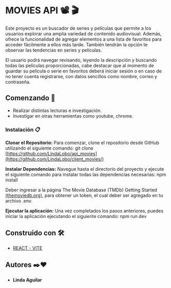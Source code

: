 # MOVIES API 📽️ 🎬

Este proyecto es un buscador de series y películas que permite a los usuarios explorar una amplia variedad de contenido audiovisual. Además, ofrece la funcionalidad de agregar elementos a una lista de favoritos para acceder 
fácilmente a ellos más tarde. También tendrán la opción te observar las tendencias en series y películas.

El usuario podrá navegar revisando, leyendo la descripción y buscando todas las películas proporcionadas, cabe destacar que al momento de guardar su película o serie en favoritos deberá iniciar sesión o en 
caso de no tener cuenta registrarse, con datos sencillos como nombre, correo y contraseña.

## Comenzando 🚀

* Realizar distintas lecturas e investigación.
* Investigar en otras herramientas como youtube, chrome.

### Instalación 📋

**Clonar el Repositorio:** Para comenzar, clone el repositorio desde GitHub utilizando el siguiente comando: git clone [https://github.com/LindaLobo/api_movies](https://github.com/LindaLobo/client_movies/)

**Instalar Dependencias:** Navegue hasta el directorio del proyecto y ejecute el siguiente comando para instalar todas las dependencias necesarias: npm install

Deber ingresar a la página The Movie Database (TMDb) Getting Started [(themoviedb.org)](https://www.themoviedb.org/), para obtener un token, el cual deber ser agregado en tu archivo .env.

**Ejecutar la aplicación:** Una vez completados los pasos anteriores, puedes iniciar la aplicación ejecutando el siguiente comando: npm run dev

## Construido con 🛠️

* [REACT - VITE](https://vitejs.dev/guide/)

## Autores ✒️❤️

* **Linda Aguilar**
